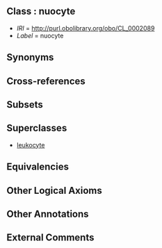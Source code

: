 
## Class : nuocyte

 * *IRI* = http://purl.obolibrary.org/obo/CL_0002089
 * *Label* = nuocyte

## Synonyms


## Cross-references


## Subsets


## Superclasses

 * [leukocyte](../../CL/38/CL_0000738.md)

## Equivalencies


## Other Logical Axioms


## Other Annotations


## External Comments

